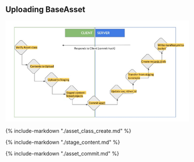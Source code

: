 ## Uploading BaseAsset

![asset-upload-flow](imgs/asset_upload_flow.jpg)

{% include-markdown "./asset_class_create.md" %}

{% include-markdown "./stage_content.md" %}

{% include-markdown "./asset_commit.md" %}